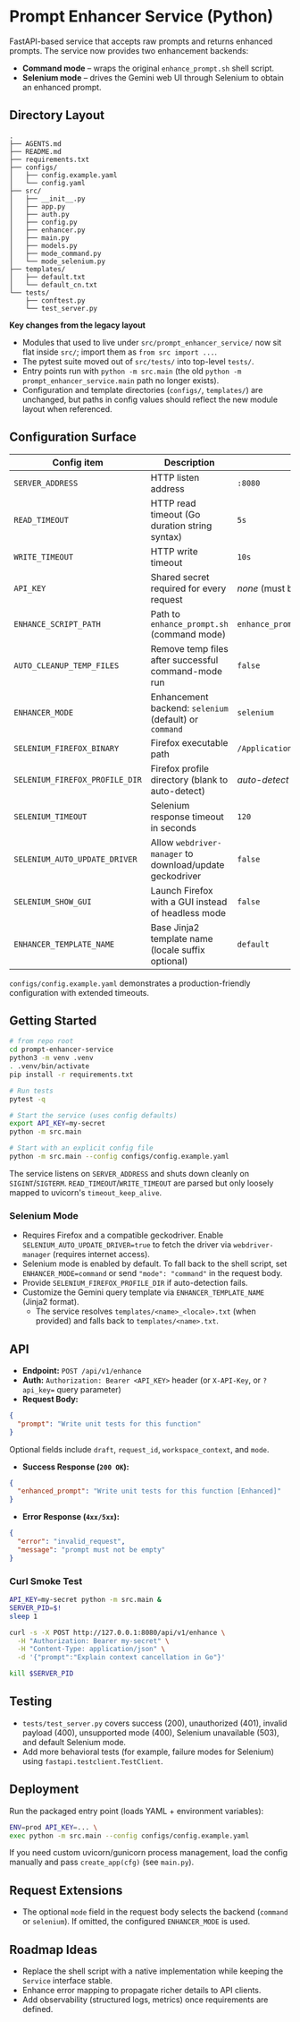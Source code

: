 # Prompt Enhancer Service (Python)

FastAPI-based service that accepts raw prompts and returns enhanced prompts. The service now provides two enhancement backends:

- **Command mode** – wraps the original `enhance_prompt.sh` shell script.
- **Selenium mode** – drives the Gemini web UI through Selenium to obtain an enhanced prompt.

## Directory Layout

```
.
├── AGENTS.md
├── README.md
├── requirements.txt
├── configs/
│   ├── config.example.yaml
│   └── config.yaml
├── src/
│   ├── __init__.py
│   ├── app.py
│   ├── auth.py
│   ├── config.py
│   ├── enhancer.py
│   ├── main.py
│   ├── models.py
│   ├── mode_command.py
│   └── mode_selenium.py
├── templates/
│   ├── default.txt
│   └── default_cn.txt
└── tests/
    ├── conftest.py
    └── test_server.py
```

**Key changes from the legacy layout**
- Modules that used to live under `src/prompt_enhancer_service/` now sit flat inside `src/`; import them as `from src import ...`.
- The pytest suite moved out of `src/tests/` into top-level `tests/`.
- Entry points run with `python -m src.main` (the old `python -m prompt_enhancer_service.main` path no longer exists).
- Configuration and template directories (`configs/`, `templates/`) are unchanged, but paths in config values should reflect the new module layout when referenced.

## Configuration Surface

| Config item                    | Description                                                         | Default                                |
|--------------------------------|---------------------------------------------------------------------|----------------------------------------|
| `SERVER_ADDRESS`               | HTTP listen address                                                  | `:8080`                                |
| `READ_TIMEOUT`                 | HTTP read timeout (Go duration string syntax)                       | `5s`                                   |
| `WRITE_TIMEOUT`                | HTTP write timeout                                                   | `10s`                                  |
| `API_KEY`                      | Shared secret required for every request                            | _none_ (must be provided)              |
| `ENHANCE_SCRIPT_PATH`          | Path to `enhance_prompt.sh` (command mode)                          | `enhance_prompt.sh`                    |
| `AUTO_CLEANUP_TEMP_FILES`      | Remove temp files after successful command-mode run                 | `false`                                |
| `ENHANCER_MODE`                | Enhancement backend: `selenium` (default) or `command`              | `selenium`                             |
| `SELENIUM_FIREFOX_BINARY`      | Firefox executable path                                             | `/Applications/Firefox.app/Contents/MacOS/firefox` |
| `SELENIUM_FIREFOX_PROFILE_DIR` | Firefox profile directory (blank to auto-detect)                    | _auto-detect_                          |
| `SELENIUM_TIMEOUT`             | Selenium response timeout in seconds                                | `120`                                  |
| `SELENIUM_AUTO_UPDATE_DRIVER`  | Allow `webdriver-manager` to download/update geckodriver            | `false`                                |
| `SELENIUM_SHOW_GUI`            | Launch Firefox with a GUI instead of headless mode                  | `false`                                |
| `ENHANCER_TEMPLATE_NAME`       | Base Jinja2 template name (locale suffix optional)                  | `default`                |

`configs/config.example.yaml` demonstrates a production-friendly configuration with extended timeouts.

## Getting Started

```bash
# from repo root
cd prompt-enhancer-service
python3 -m venv .venv
. .venv/bin/activate
pip install -r requirements.txt

# Run tests
pytest -q

# Start the service (uses config defaults)
export API_KEY=my-secret
python -m src.main

# Start with an explicit config file
python -m src.main --config configs/config.example.yaml
```

The service listens on `SERVER_ADDRESS` and shuts down cleanly on `SIGINT`/`SIGTERM`. `READ_TIMEOUT`/`WRITE_TIMEOUT` are parsed but only loosely mapped to uvicorn's `timeout_keep_alive`.

### Selenium Mode

- Requires Firefox and a compatible geckodriver. Enable `SELENIUM_AUTO_UPDATE_DRIVER=true` to fetch the driver via `webdriver-manager` (requires internet access).
- Selenium mode is enabled by default. To fall back to the shell script, set `ENHANCER_MODE=command` or send `"mode": "command"` in the request body.
- Provide `SELENIUM_FIREFOX_PROFILE_DIR` if auto-detection fails.
- Customize the Gemini query template via `ENHANCER_TEMPLATE_NAME` (Jinja2 format).
  - The service resolves `templates/<name>_<locale>.txt` (when provided) and falls back to `templates/<name>.txt`.

## API

- **Endpoint:** `POST /api/v1/enhance`
- **Auth:** `Authorization: Bearer <API_KEY>` header (or `X-API-Key`, or `?api_key=` query parameter)
- **Request Body:**

```json
{
  "prompt": "Write unit tests for this function"
}
```

Optional fields include `draft`, `request_id`, `workspace_context`, and `mode`.

- **Success Response (`200 OK`):**

```json
{
  "enhanced_prompt": "Write unit tests for this function [Enhanced]"
}
```

- **Error Response (`4xx/5xx`):**

```json
{
  "error": "invalid_request",
  "message": "prompt must not be empty"
}
```

### Curl Smoke Test

```bash
API_KEY=my-secret python -m src.main &
SERVER_PID=$!
sleep 1

curl -s -X POST http://127.0.0.1:8080/api/v1/enhance \
  -H "Authorization: Bearer my-secret" \
  -H "Content-Type: application/json" \
  -d '{"prompt":"Explain context cancellation in Go"}'

kill $SERVER_PID
```

## Testing

- `tests/test_server.py` covers success (200), unauthorized (401), invalid payload (400), unsupported mode (400), Selenium unavailable (503), and default Selenium mode.
- Add more behavioral tests (for example, failure modes for Selenium) using `fastapi.testclient.TestClient`.

## Deployment

Run the packaged entry point (loads YAML + environment variables):

```bash
ENV=prod API_KEY=... \
exec python -m src.main --config configs/config.example.yaml
```

If you need custom uvicorn/gunicorn process management, load the config manually and pass `create_app(cfg)` (see `main.py`).

## Request Extensions

- The optional `mode` field in the request body selects the backend (`command` or `selenium`). If omitted, the configured `ENHANCER_MODE` is used.

## Roadmap Ideas

- Replace the shell script with a native implementation while keeping the `Service` interface stable.
- Enhance error mapping to propagate richer details to API clients.
- Add observability (structured logs, metrics) once requirements are defined.
